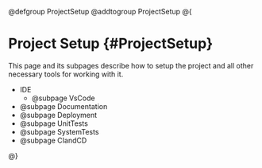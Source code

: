 @defgroup ProjectSetup
@addtogroup ProjectSetup
@{

# Project Setup {#ProjectSetup}

This page and its subpages describe how to setup the project and all other necessary tools for working with it.

- IDE
    - @subpage VsCode
- @subpage Documentation
- @subpage Deployment
- @subpage UnitTests
- @subpage SystemTests
- @subpage CIandCD

@}
